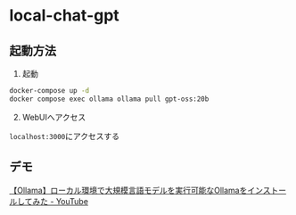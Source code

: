 # local-chat-gpt

## 起動方法

1. 起動

``` bash
docker-compose up -d
docker compose exec ollama ollama pull gpt-oss:20b
```

2. WebUIへアクセス

`localhost:3000`にアクセスする


## デモ

[【Ollama】ローカル環境で大規模言語モデルを実行可能なOllamaをインストールしてみた - YouTube](https://www.youtube.com/watch?v=ZD7tdA8tKhk)
